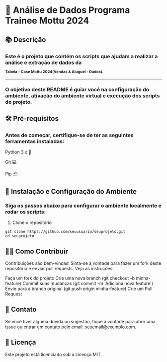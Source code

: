 <h1>🌟 Análise de Dados Programa Trainee Mottu 2024</h1>

<h2>📚 Descrição</h2>
<h3>Este é o projeto que contém os scripts que ajudam a realizar a análise e extração de dados da <p style="font-size: 12px;">Tabela - Case Mottu 2024(Vendas & Aluguel - Dados).</p></h3>
<hr>
<h3>O objetivo deste README é guiar você na configuração do ambiente, ativação do ambiente virtual e execução dos scripts do projeto.</h3>

<h2>🛠️ Pré-requisitos</h2>
<h3>Antes de começar, certifique-se de ter as seguintes ferramentas instaladas:</h3>

<p>Python 3.x 🐍</p>
<p>Git 💻</p>
<p>Pip 📦</p>

<h2>🚀 Instalação e Configuração do Ambiente</h2>
<h3>Siga os passos abaixo para configurar o ambiente localmente e rodar os scripts:</h3>

1. Clone o repositório
   
````
git clone https://github.com/seuusuario/seuprojeto.git
cd seuprojeto
````
<h2>🧑‍💻 Como Contribuir</h2>
Contribuições são bem-vindas! Sinta-se à vontade para fazer um fork deste repositório e enviar pull requests. Veja as instruções:

Faça um fork do projeto
Crie uma nova branch (git checkout -b minha-feature)
Commit suas mudanças (git commit -m 'Adiciona nova feature')
Envie para a branch original (git push origin minha-feature)
Crie um Pull Request

<h2>🤝 Contato</h2>
Se você tiver alguma dúvida ou sugestão, fique à vontade para abrir uma issue ou entrar em contato pelo email: seuemail@exemplo.com.

<h2>📜 Licença</h2>
Este projeto está licenciado sob a Licença MIT.

